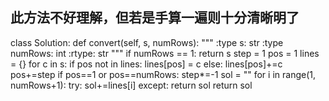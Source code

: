 ## 此方法不好理解，但若是手算一遍则十分清晰明了
class Solution:
    def convert(self, s, numRows):
        """
        :type s: str
        :type numRows: int
        :rtype: str
        """
        if numRows == 1:
            return s
        step = 1
        pos = 1
        lines = {}
        for c in s:
            if pos not in lines:
                lines[pos] = c
            else:
                lines[pos]+=c
            pos+=step
            if pos==1 or pos==numRows:
                step*=-1
        sol = ""
        for i in range(1, numRows+1):
            try:
                sol+=lines[i]
            except:
                return sol
        return sol
